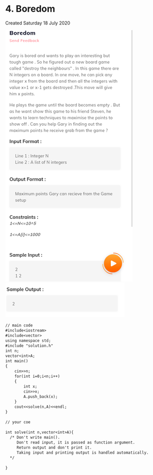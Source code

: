 # 4. Boredom
Created Saturday 18 July 2020

![](./4._Boredom_-_80/pasted_image.png)
![](./4._Boredom_-_80/pasted_image001.png)

	// main code
	#include<iostream>
	#include<vector>
	using namespace std;
	#include "solution.h"
	int n;
	vector<int>A;
	int main()
	{
		cin>>n;
		for(int i=0;i<n;i++)
		{
			int x;
			cin>>x;
			A.push_back(x);
		}
		cout<<solve(n,A)<<endl;
	}
	
	// your coe
	
	int solve(int n,vector<int>A){
	  /* Don't write main().
	     Don't read input, it is passed as function argument.
	     Return output and don't print it.
	     Taking input and printing output is handled automatically.
	  */
	
	}

